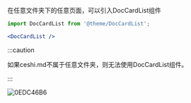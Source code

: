 在任意文件夹下的任意页面，可以引入DocCardList组件

```jsx title='docs/sidebar/index.md'
import DocCardList from '@theme/DocCardList';

<DocCardList />
```

:::caution

如果ceshi.md不属于任意文件夹，则无法使用DocCardList组件。

:::

![0EDC46B6](https://github.com/frankelinli/frankelinli.github.io/assets/48936192/72c2407f-ef57-4b3d-b63f-bf7ebf75bfd9)
